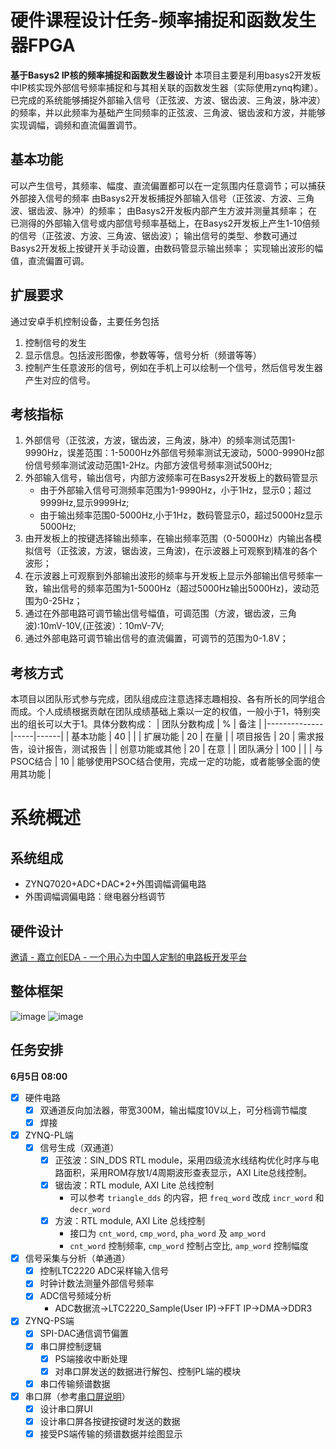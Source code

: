 # 硬件课程设计任务-频率捕捉和函数发生器FPGA
**基于Basys2 IP核的频率捕捉和函数发生器设计**
本项目主要是利用basys2开发板中IP核实现外部信号频率捕捉和与其相关联的函数发生器（实际使用zynq构建）。已完成的系统能够捕捉外部输入信号（正弦波、方波、锯齿波、三角波，脉冲波）的频率，并以此频率为基础产生同频率的正弦波、三角波、锯齿波和方波，并能够实现调幅，调频和直流偏置调节。
## 基本功能
可以产生信号，其频率、幅度、直流偏置都可以在一定氛围内任意调节；可以捕获外部接入信号的频率
由Basys2开发板捕捉外部输入信号（正弦波、方波、三角波、锯齿波、脉冲）的频率；
由Basys2开发板内部产生方波并测量其频率；
在已测得的外部输入信号或内部信号频率基础上，在Basys2开发板上产生1-10倍频的信号（正弦波、方波、三角波、锯齿波）；
输出信号的类型、参数可通过Basys2开发板上按键开关手动设置，由数码管显示输出频率；
实现输出波形的幅值，直流偏置可调。

## 扩展要求
   通过安卓手机控制设备，主要任务包括
1. 控制信号的发生
2. 显示信息。包括波形图像，参数等等，信号分析（频谱等等）
3. 控制产生任意波形的信号，例如在手机上可以绘制一个信号，然后信号发生器产生对应的信号。


## 考核指标
1.  外部信号（正弦波，方波，锯齿波，三角波，脉冲）的频率测试范围1-9990Hz，误差范围：1-5000Hz外部信号频率测试无波动，5000-9990Hz部份信号频率测试波动范围1-2Hz。内部方波信号频率测试500Hz;
2. 外部输入信号，输出信号，内部方波频率可在Basys2开发板上的数码管显示
   * 由于外部输入信号可测频率范围为1-9990Hz，小于1Hz，显示0；超过9999Hz,显示9999Hz;
   * 由于输出频率范围0-5000Hz,小于1Hz，数码管显示0，超过5000Hz显示5000Hz;
3. 由开发板上的按键选择输出频率，在输出频率范围（0-5000Hz）内输出各模拟信号（正弦波，方波，锯齿波，三角波)，在示波器上可观察到精准的各个波形；
4. 在示波器上可观察到外部输出波形的频率与开发板上显示外部输出信号频率一致，输出信号的频率范围为1-5000Hz（超过5000Hz输出5000Hz)，波动范围为0-25Hz；
5. 通过在外部电路可调节输出信号幅值，可调范围（方波，锯齿波，三角波):10mV-10V,(正弦波）：10mV-7V;
6. 通过外部电路可调节输出信号的直流偏置，可调节的范围为0-1.8V；


## 考核方式
本项目以团队形式参与完成，团队组成应注意选择志趣相投、各有所长的同学组合而成。个人成绩根据贡献在团队成绩基础上乘以一定的权值，一般小于1，特别突出的组长可以大于1。具体分数构成：
| 团队分数构成 | %   | 备注 |
|--------------|-----|------|
| 基本功能     | 40  |      |
| 扩展功能     | 20  | 在量 |
| 项目报告     | 20  | 需求报告，设计报告，测试报告 |
| 创意功能或其他 | 20  | 在意 |
| 团队满分     | 100 |      |
| 与PSOC结合   | 10  | 能够使用PSOC结合使用，完成一定的功能，或者能够全面的使用其功能 |

# 系统概述

## 系统组成
* ZYNQ7020+ADC+DAC*2+外围调幅调偏电路
* 外围调幅调偏电路：继电器分档调节

## 硬件设计
[邀请 - 嘉立创EDA - 一个用心为中国人定制的电路板开发平台](https://u.lceda.cn/join?type=project&key=5fa20fb35af104b861f3b8c55dfc04e8&inviter=7073b205e26448d2b63ad134a79b56df)

## 整体框架
![image](https://github.com/user-attachments/assets/230a7c4b-de07-409d-9f21-2c26adbd5304)
![image](https://github.com/user-attachments/assets/716e478b-e3a9-426e-9740-02fe5015bd3d)


## 任务安排

**6月5日 08:00**

- [x] 硬件电路
    - [x] 双通道反向加法器，带宽300M，输出幅度10V以上，可分档调节幅度
    - [x] 焊接

- [x] ZYNQ-PL端
    - [x] 信号生成（双通道）
        - [x] 正弦波：SIN_DDS RTL module，采用四级流水线结构优化时序与电路面积，采用ROM存放1/4周期波形查表显示，AXI Lite总线控制。
        - [x] 锯齿波：RTL module, AXI Lite 总线控制 
            - 可以参考 `triangle_dds` 的内容，把 `freq_word` 改成 `incr_word` 和 `decr_word`
        - [x] 方波：RTL module, AXI Lite 总线控制 
            - 接口为 `cnt_word`, `cmp_word`, `pha_word` 及 `amp_word`
            - `cnt_word` 控制频率, `cmp_word` 控制占空比, `amp_word` 控制幅度

- [x] 信号采集与分析（单通道）
    - [x] 控制LTC2220 ADC采样输入信号 
    - [x] 时钟计数法测量外部信号频率 
    - [x] ADC信号频域分析 
        - ADC数据流->LTC2220_Sample(User IP)->FFT IP->DMA->DDR3

- [x] ZYNQ-PS端
    - [x] SPI-DAC通信调节偏置 
    - [x] 串口屏控制逻辑
        - [x] PS端接收中断处理
        - [x] 对串口屏发送的数据进行解包、控制PL端的模块
    - [x] 串口传输频谱数据 
- [x] 串口屏（参考[串口屏说明](http://wiki.tjc1688.com/)）
    - [x] 设计串口屏UI
    - [x] 设计串口屏各按键按键时发送的数据
    - [x] 接受PS端传输的频谱数据并绘图显示
